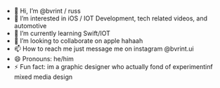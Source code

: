 - 👋 Hi, I’m @bvrint  / russ 
- 👀 I’m interested in iOS /  IOT Development, tech related videos, and automotive 
- 🌱 I’m currently learning Swift/IOT 
- 💞️ I’m looking to collaborate on apple hahaah 
- 📫 How to reach me just message me on instagram @bvrint.ui
- 😄 Pronouns: he/him  
- ⚡ Fun fact: im a graphic designer who actually fond of experimentinf mixed media design 

<!---
bvrint/bvrint is a ✨ special ✨ repository because its `README.md` (this file) appears on your GitHub profile.
You can click the Preview link to take a look at your changes.
--->
